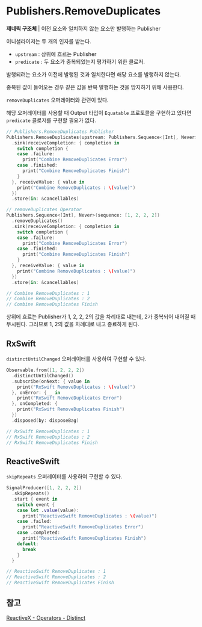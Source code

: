 # Publishers.RemoveDuplicates

**제네릭 구조체** | 이전 요소와 일치하지 않는 요소만 발행하는 Publisher

이니셜라이저는 두 개의 인자를 받는다.

- `upstream` : 상위에 흐르는 Publisher
- `predicate` : 두 요소가 중복되었는지 평가하기 위한 클로저.

발행되려는 요소가 이전에 발행된 것과 일치한다면 해당 요소를 발행하지 않는다.

중복된 값이 들어오는 경우 같은 값을 반복 발행하는 것을 방지하기 위해 사용한다.

`removeDuplicates` 오퍼레이터와 관련이 있다.

해당 오퍼레이터를 사용할 때 Output 타입이 `Equatable` 프로토콜을 구현하고 있다면 `predicate` 클로저를 구현할 필요가 없다.

```swift
// Publishers.RemoveDuplicates Publisher
Publishers.RemoveDuplicates(upstream: Publishers.Sequence<[Int], Never>(sequence: [1, 2, 2, 2])) { $0 == $1 }
  .sink(receiveCompletion: { completion in
    switch completion {
    case .failure:
      print("Combine RemoveDuplicates Error")
    case .finished:
      print("Combine RemoveDuplicates Finish")
    }
  }, receiveValue: { value in
    print("Combine RemoveDuplicates : \(value)")
  })
  .store(in: &cancellables)

// removeDuplicates Operator
Publishers.Sequence<[Int], Never>(sequence: [1, 2, 2, 2])
  .removeDuplicates()
  .sink(receiveCompletion: { completion in
    switch completion {
    case .failure:
      print("Combine RemoveDuplicates Error")
    case .finished:
      print("Combine RemoveDuplicates Finish")
    }
  }, receiveValue: { value in
    print("Combine RemoveDuplicates : \(value)")
  })
  .store(in: &cancellables)

// Combine RemoveDuplicates : 1
// Combine RemoveDuplicates : 2
// Combine RemoveDuplicates Finish
```

상위에 흐르는 Publisher가 1, 2, 2, 2의 값을 차례대로 내는데, 2가 중복되어 내어질 때 무시된다. 그러므로 1, 2의 값을 차례대로 내고 종료하게 된다.

## RxSwift

`distinctUntilChanged` 오퍼레이터를 사용하여 구현할 수 있다.

```swift
Observable.from([1, 2, 2, 2])
  .distinctUntilChanged()
  .subscribe(onNext: { value in
    print("RxSwift RemoveDuplicates : \(value)")
  }, onError: { _ in
    print("RxSwift RemoveDuplicates Error")
  }, onCompleted: {
    print("RxSwift RemoveDuplicates Finish")
  })
  .disposed(by: disposeBag)

// RxSwift RemoveDuplicates : 1
// RxSwift RemoveDuplicates : 2
// RxSwift RemoveDuplicates Finish
```

## ReactiveSwift

`skipRepeats` 오퍼레이터를 사용하여 구현할 수 있다.

```swift
SignalProducer([1, 2, 2, 2])
  .skipRepeats()
  .start { event in
    switch event {
    case let .value(value):
      print("ReactiveSwift RemoveDuplicates : \(value)")
    case .failed:
      print("ReactiveSwift RemoveDuplicates Error")
    case .completed:
      print("ReactiveSwift RemoveDuplicates Finish")
    default:
      break
    }
  }

// ReactiveSwift RemoveDuplicates : 1
// ReactiveSwift RemoveDuplicates : 2
// ReactiveSwift RemoveDuplicates Finish
```

## 참고

[ReactiveX - Operators - Distinct](http://reactivex.io/documentation/operators/distinct.html)